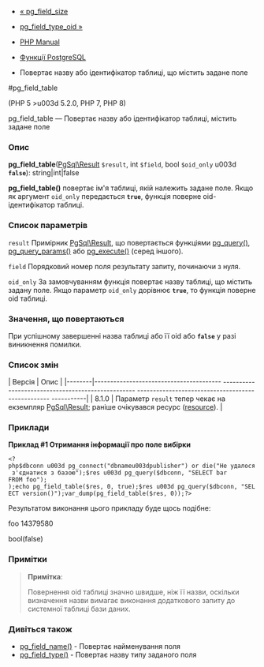 - [« pg_field_size](function.pg-field-size.md)
- [pg_field_type_oid »](function.pg-field-type-oid.md)

- [PHP Manual](index.md)
- [Функції PostgreSQL](ref.pgsql.md)
- Повертає назву або ідентифікатор таблиці, що містить
задане поле

#pg_field_table

(PHP 5 \>u003d 5.2.0, PHP 7, PHP 8)

pg_field_table — Повертає назву або ідентифікатор таблиці,
містить задане поле

### Опис

**pg_field_table**([PgSql\Result](class.pgsql-result.md) `$result`,
int `$field`, bool `$oid_only` u003d **`false`**): string\|int\|false

**pg_field_table()** повертає ім'я таблиці, якій належить
задане поле. Якщо як аргумент `oid_only` передається
**`true`**, функція поверне oid-ідентифікатор таблиці.

### Список параметрів

`result`
Примірник [PgSql\Result](class.pgsql-result.md), що повертається
функціями [pg_query()](function.pg-query.md),
[pg_query_params()](function.pg-query-params.md) або
[pg_execute()](function.pg-execute.md) (серед іншого).

`field`
Порядковий номер поля результату запиту, починаючи з нуля.

`oid_only`
За замовчуванням функція повертає назву таблиці, що містить задану
поле. Якщо параметр `oid_only` дорівнює **`true`**, то функція поверне oid
таблиці.

### Значення, що повертаються

При успішному завершенні назва таблиці або її oid або **`false`**
у разі виникнення помилки.

### Список змін

| Версія | Опис |
|--------|---------------------------------------- -------------------------------------------------- -------------------------------------------------- -----------|
| 8.1.0 | Параметр `result` тепер чекає на екземпляр [PgSql\Result](class.pgsql-result.md); раніше очікувався ресурс ([resource](language.types.resource.md)). |

### Приклади

**Приклад #1 Отримання інформації про поле вибірки**

` <?php$dbconn u003d pg_connect("dbnameu003dpublisher") or die("Не удалося з'єднатися з базою");$res u003d pg_query($dbconn, "SELECT bar FROM foo"); );echo pg_field_table($res, 0, true);$res u003d pg_query($dbconn, "SELECT version()");var_dump(pg_field_table($res, 0));?> `

Результатом виконання цього прикладу буде щось подібне:

foo
14379580

bool(false)

### Примітки

> **Примітка**:
>
> Повернення oid таблиці значно швидше, ніж її назви, оскільки
> визначення назви вимагає виконання додаткового запиту до
> системної таблиці бази даних.

### Дивіться також

- [pg_field_name()](function.pg-field-name.md) - Повертає
найменування поля
- [pg_field_type()](function.pg-field-type.md) - Повертає назву типу
заданого поля
